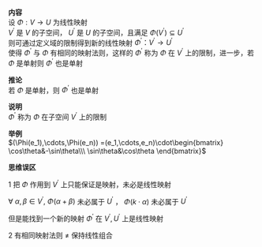 **内容**  
设 $\Phi:V\rightarrow U$ 为线性映射  
$V^\prime$ 是 $V$ 的子空间， $U^\prime$ 是 $U$ 的子空间，且满足 $\Phi(V^\prime)\subseteq U^\prime$  
则可通过定义域的限制得到新的线性映射 $\Phi^\prime：V^\prime\rightarrow U^\prime$  
使得 $\Phi^\prime$ 与 $\Phi$ 有相同的映射法则，这样的 $\Phi^\prime$ 称为 $\Phi$ 在 $V^\prime$ 上的限制，进一步，若 $\Phi$ 是单射则 $\Phi^\prime$ 也是单射  
  
**推论**  
若 $\Phi$ 是单射，则 $\Phi^\prime$ 也是单射  
  
**说明**  
$\Phi^\prime$ 称为 $\Phi$ 在子空间 $V^\prime$ 上的限制  
  
**举例**  
$(\Phi(e_1),\cdots,\Phi(e_n))  
=(e_1,\cdots,e_n)\cdot\begin{bmatrix}  
\cos\theta&-\sin\theta\\\  
\sin\theta&\cos\theta  
\end{bmatrix}$  
  
**思维误区**  
  
1 把 $\Phi$ 作用到 $V^\prime$ 上只能保证是映射，未必是线性映射  
  
$\forall\ \alpha,\beta\in V^\prime,\ \Phi(\alpha+\beta)$ 未必属于 $U^\prime$ ， $\Phi(k\cdot\alpha)$ 未必属于 $U^\prime$  
  
但是能找到一个新的映射 $\Phi^\prime$ 在 $V^\prime,U^\prime$ 上是线性映射  
  
2 有相同映射法则 $\neq$ 保持线性组合  
